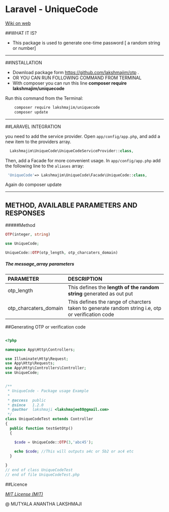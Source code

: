 
# Laravel - UniqueCode
[Wiki on web](http://lakshmajim.github.io/otp/)



##WHAT IT IS?

- This package is used to generate one-time password [ a random  string or number]



---



##INSTALLATION


 - Download package form  https://github.com/lakshmajim/otp . 
 - OR YOU CAN RUN FOLLOWING COMMAND FROM TERMINAL
 - With composer you can run this line **composer require lakshmajim/uniquecode**

Run this command from the Terminal:

```bash
    composer require lakshmajim/uniquecode
    composer update
```

***

##LARAVEL INTEGRATION

you need to add the service provider. Open `app/config/app.php`, and add a new item to the providers array.
```php
  Lakshmajim\UniqueCode\UniqueCodeServiceProvider::class,
```
Then, add a Facade for more convenient usage. In `app/config/app.php` add the following line to the `aliases` array:
```php
 'UniqueCode'=> Lakshmajim\UniqueCode\Facade\UniqueCode::class,
```
Again do composer update

***


## METHOD, AVAILABLE PARAMETERS AND RESPONSES

#####Method
```php
OTP(integer, string) 
```

```php
use UniqueCode;

UniqueCode::OTP(otp_length, otp_charcaters_domain) 
```

##### The message_array parameters 

| PARAMETER           | DESCRIPTION                             |
|:-------------- |:----------------------------------------| 
|otp_length   | This defines the **length of the random string** generated as out put                | 
|otp_charcaters_domain| This defines the range of charcters taken to generate random string i.e, otp or verification code                  |

 


##Generating OTP or verification code

```php

<?php

namespace App\Http\Controllers;

use Illuminate\Http\Request;
use App\Http\Requests;
use App\Http\Controllers\Controller;
use UniqueCode; 


/**
 * UniqueCode - Package usage Example
 *
 * @access  public
 * @since   1.2.0
 * @author  lakshmaji <lakshmajee88@gmail.com>
 */
class UniqueCodeTest extends Controller
{
  public function testGetOtp()
  {

    $code = UniqueCode::OTP(3,'abc45');
    
    echo $code; //This will outputs a4c or 5b2 or ac4 etc
  }

}
// end of class UniqueCodeTest
// end of file UniqueCodeTest.php

```


      
             

##Licence

[*MIT License (MIT)*](https://opensource.org/licenses/MIT)

@ MUTYALA ANANTHA LAKSHMAJI
